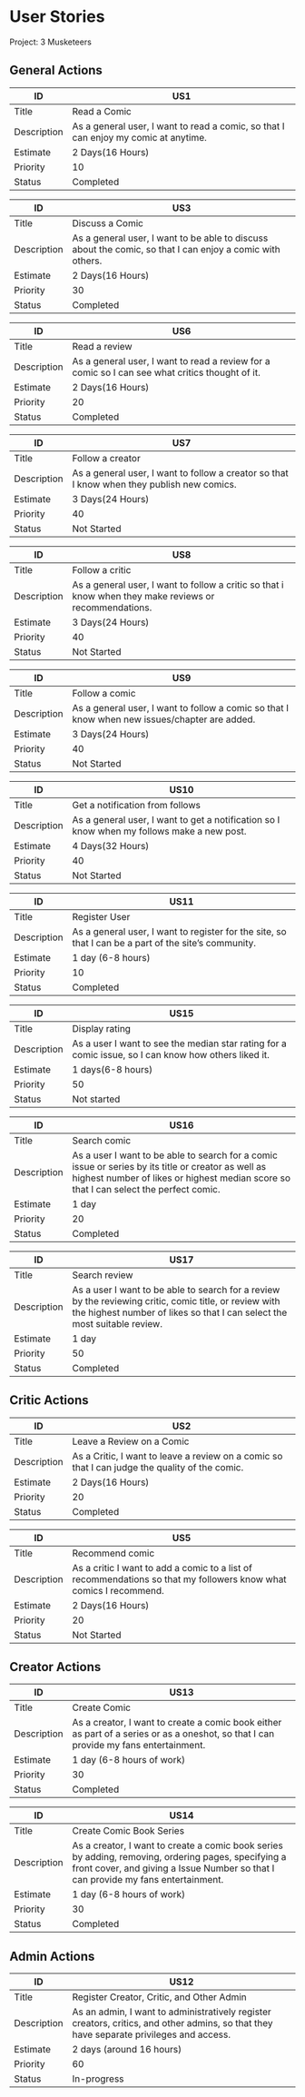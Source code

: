 # User Stories

Project: 3 Musketeers

## General Actions

| ID          | US1 |
| ----------- | ----- |
| Title       | Read a Comic |
| Description | As a general user, I want to read a comic, so that I can enjoy my comic at anytime. |
| Estimate    | 2 Days(16 Hours) |
| Priority    | 10 |
| Status      | Completed |

| ID          | US3 |
| ----------- | ----- |
| Title       | Discuss a Comic|
| Description | As a general user, I want to be able to discuss about the comic, so that I can enjoy a comic with others. |
| Estimate    | 2 Days(16 Hours) |
| Priority    | 30 |
| Status      | Completed |

| ID          | US6 |
| ----------- | ----- |
| Title       | Read a review |
| Description | As a general user, I want to read a review for a comic so I can see what critics thought of it. |
| Estimate    | 2 Days(16 Hours) |
| Priority    | 20 |
| Status      | Completed |

| ID          | US7 |
| ----------- | ----- |
| Title       | Follow a creator |
| Description | As a general user, I want to follow a creator so that I know when they publish new comics. |
| Estimate    | 3 Days(24 Hours) |
| Priority    | 40 |
| Status      | Not Started |

| ID          | US8 |
| ----------- | ----- |
| Title       | Follow a critic |
| Description | As a general user, I want to follow a critic so that i know when they make reviews or recommendations. |
| Estimate    | 3 Days(24 Hours) |
| Priority    | 40 |
| Status      | Not Started |

| ID          | US9 |
| ----------- | ----- |
| Title       | Follow a comic |
| Description | As a general user, I want to follow a comic so that I know when new issues/chapter are added. |
| Estimate    | 3 Days(24 Hours) |
| Priority    | 40 |
| Status      | Not Started |

| ID          | US10 |
| ----------- | ----- |
| Title       | Get a notification from follows|
| Description | As a general user, I want to get a notification so I know when my follows make a new post. |
| Estimate    | 4 Days(32 Hours) |
| Priority    | 40 |
| Status      | Not Started |

|ID           | US11 |
|-------------|---------------|
| Title       | Register User |
| Description | As a general user, I want to register for the site, so that I can be a part of the site’s community. |
| Estimate    | 1 day (6-8 hours) |
| Priority    | 10 |
| Status      | Completed |

| ID          | US15 |
| ----------- | ----- |
| Title       | Display rating |
| Description | As a user I want to see the median star rating for a comic issue, so I can know how others liked it. |
| Estimate    | 1 days(6-8 hours) |
| Priority    | 50 |
| Status      | Not started |


| ID          | US16 |
| ----------- | ----- |
| Title       | Search comic |
| Description | As a user I want to be able to search for a comic issue or series by its title or creator as well as highest number of likes or highest median score so that I can select the perfect comic. |
| Estimate    | 1 day |
| Priority    | 20 |
| Status      | Completed |

| ID          | US17 |
| ----------- | ----- |
| Title       | Search review |
| Description | As a user I want to be able to search for a review by the reviewing critic, comic title, or review with the highest number of likes so that I can select the most suitable review. |
| Estimate    | 1 day |
| Priority    | 50 |
| Status      | Completed |


## Critic Actions

| ID          | US2 |
| ----------- | ----- |
| Title       | Leave a Review on a Comic |
| Description | As a Critic, I want to leave a review on a comic so that I can judge the quality of the comic. |
| Estimate    | 2 Days(16 Hours) |
| Priority    | 20 |
| Status      | Completed |

| ID          | US5 |
| ----------- | ----- |
| Title       | Recommend comic |
| Description | As a critic I want to add a comic to a list of recommendations so that my followers know what comics I recommend. |
| Estimate    | 2 Days(16 Hours) |
| Priority    | 20 |
| Status      | Not Started |


## Creator Actions

|ID           | US13 |
|-------------|---------------|
| Title       | Create Comic |
| Description | As a creator, I want to create a comic book either as part of a series or as a oneshot, so that I can provide my fans entertainment. |
| Estimate    | 1 day (6-8 hours of work) |
| Priority    | 30 |
| Status      | Completed |

|ID           | US14
|-------------|---------------|
| Title       | Create Comic Book Series |
| Description | As a creator, I want to create a comic book series by adding, removing, ordering pages, specifying a front cover, and giving a Issue Number so that I can provide my fans entertainment. |
| Estimate    | 1 day (6-8 hours of work) |
| Priority    | 30 |
| Status      | Completed |


## Admin Actions

|ID           | US12
|-------------|---------------|
| Title       | Register Creator, Critic, and Other Admin |
| Description | As an admin, I want to administratively register creators, critics, and other admins, so that they have separate privileges and access. |
| Estimate    | 2 days (around 16 hours) |
| Priority    | 60 |
| Status      | In-progress |
